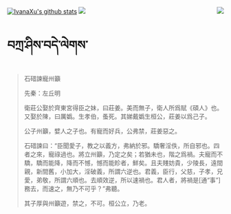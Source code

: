 [![IvanaXu's github stats](https://github-readme-stats.vercel.app/api?username=IvanaXu&show_icons=true&theme=vue-dark)](https://github.com/anuraghazra/github-readme-stats)
<img align="right" src="https://github-readme-stats.vercel.app/api/top-langs/?username=IvanaXu&langs_count=7&theme=graywhite" />
<img src="https://github-readme-stats.vercel.app/api/wakatime?username=IvanaXu&layout=compact&langs_count=6&theme=vue-dark&&custom_title=Programming Times(Jul 29 2021-)" />
# བཀྲ་ཤིས་བདེ་ལེགས་
> 石碏諫寵州籲
> 
> 先秦：左丘明 
> 
> 衛莊公娶於齊東宮得臣之妹，曰莊姜。美而無子，衛人所爲賦《碩人》也。又娶於陳，曰厲嬀。生孝伯，蚤死。其娣戴嬀生桓公，莊姜以爲己子。
> 
> 公子州籲，嬖人之子也。有寵而好兵，公弗禁，莊姜惡之。
> 
> 石碏諫曰：“臣聞愛子，教之以義方，弗納於邪。驕奢淫佚，所自邪也。四者之來，寵祿過也。將立州籲，乃定之矣；若猶未也，階之爲禍。夫寵而不驕，驕而能降，降而不憾，憾而能眕者，鮮矣。且夫賤妨貴，少陵長，遠間親，新間舊，小加大，淫破義，所謂六逆也。君義，臣行，父慈，子孝，兄愛，弟敬，所謂六順也。去順效逆，所以速禍也。君人者，將禍是[通“事”]務去，而速之，無乃不可乎？”弗聽。
> 
> 其子厚與州籲遊，禁之，不可。桓公立，乃老。
>